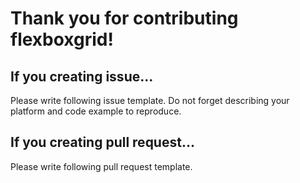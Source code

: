 Thank you for contributing flexboxgrid!
=========================================

## If you creating issue...

Please write following issue template.
Do not forget describing your platform and code example to reproduce.

## If you creating pull request...

Please write following pull request template.